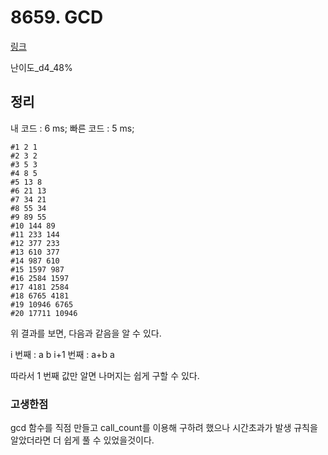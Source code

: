 # 8659. GCD

[링크](https://swexpertacademy.com/main/code/problem/problemDetail.do?contestProbId=AW1l1s2KWn4DFARC&categoryId=AW1l1s2KWn4DFARC&categoryType=CODE)

난이도\_d4_48%

## 정리

내 코드 : 6 ms;
빠른 코드 : 5 ms;

```console
#1 2 1
#2 3 2
#3 5 3
#4 8 5
#5 13 8
#6 21 13
#7 34 21
#8 55 34
#9 89 55
#10 144 89
#11 233 144
#12 377 233
#13 610 377
#14 987 610
#15 1597 987
#16 2584 1597
#17 4181 2584
#18 6765 4181
#19 10946 6765
#20 17711 10946
```

위 결과를 보면, 다음과 같음을 알 수 있다.

i 번째 : a b
i+1 번째 : a+b a

따라서 1 번째 값만 알면 나머지는 쉽게 구할 수 있다.

### 고생한점

gcd 함수를 직점 만들고 call_count를 이용해 구하려 했으나 시간초과가 발생
규칙을 알았더라면 더 쉽게 풀 수 있었을것이다.
